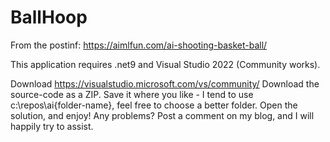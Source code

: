 # BallHoop
From the postinf: https://aimlfun.com/ai-shooting-basket-ball/

This application requires .net9 and Visual Studio 2022 (Community works).

Download https://visualstudio.microsoft.com/vs/community/
Download the source-code as a ZIP.
Save it where you like - I tend to use c:\repos\ai{folder-name}, feel free to choose a better folder.
Open the solution, and enjoy!
Any problems? Post a comment on my blog, and I will happily try to assist.
